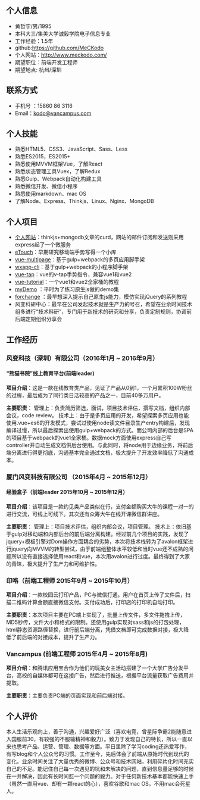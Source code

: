 ## 个人信息
- 黄哲宇/男/1995 
- 本科大三/集美大学诚毅学院电子信息专业
- 工作经验：1.5年
- github:https://github.com/MeCKodo
- 个人网站：http://www.meckodo.com/
- 期望职位：前端开发工程师
- 期望地点: 杭州/深圳

## 联系方式
-  手机号 ：15860 86 3116
-  Email：kodo@vancampus.com

## 个人技能

- 熟悉HTML5、CSS3、JavaScript、Sass、Less
- 熟悉ES2015，ES2015+
- 熟悉使用MVVM框架Vue，了解React
- 熟悉状态管理工具Vuex，了解Redux
- 熟悉Gulp、Webpack自动化构建工具
- 熟悉微信开发、微信小程序
- 熟悉使用markdown、mac OS
- 了解Node、Express、Thinkjs、Linux、Nginx、MongoDB

## 个人项目

- [个人网站](http://www.meckodo.com)：thinkjs+mongodb文章的curd，网站的邮件订阅和发送则采用express起了一个微服务
- [eTouch](https://github.com/MeCKodo/eTouch)：早期研究移动端手势写得一个小库
- [vue-multipage](https://github.com/MeCKodo/vue-multipage)：基于gulp+webpack的多页应用脚手架
- [wxapp-cli](https://github.com/MeCKodo/wxapp-cli)：基于gulp+webpack的小程序脚手架
- [vue-tap](https://github.com/MeCKodo/vue-tap)：vue的v-tap手势指令，兼容vue1和vue2
- [vue-tutorial](https://github.com/MeCKodo/vue-tutorial)：一个vue1和vue2全家桶的教程
- [myDemo](https://github.com/MeCKodo/myDemo) ：平时为了练习原生js做的demo集
- [forchange](https://github.com/MeCKodo/forchange) ：最早想深入提示自己原生js能力，模仿实现jQuery的系列教程
- 风变科研中心：最早在公司发起技术就是生产力的号召，希望在业余时间技术组多进行“技术科研”，专门用于新技术的研究和分享，负责定制规则，协调前后端定期组织分享会

## 工作经历
### 风变科技（深圳）有限公司（2016年1月 ~ 2016年9月）
####  “熊猫书院”线上教育平台(前端leader)

**项目介绍**：这是一款在线教育类产品，见证了产品从0到1，一个月累积100W粉丝的过程，最后成为了同行类日活较高的产品之一，目前40多万用户。

**主要职责**：
管理上：负责简历筛选，面试，项目技术评估，撰写文档，组织内部会议，code review。
技术上：由于是多页应用的开发，希望探索多页应用也能使用.vue+es6的开发模式，尝试过使用node读文件目录生产entry构建后，发现编译过慢，所以最后探索出使用gulp+webpack的方式。而公司内部的后台是SPA的项目基于webpack的vue1全家桶。数据mock方面使用express自己写controller并自动生成文档供后台使用。与此同时，将node用于边缘业务，将前后端分离进行得更彻底，沟通基本完全通过文档，极大提升了开发效率降低了沟通成本。

### 厦门风变科技有限公司 （2015年4月 ~ 2015年12月）
#### 经验盒子（前端leader 2015年10月 ~ 2015年12月）

**项目介绍**：该项目是一款约见类产品类似在行，支付金额购买大牛的课程一对一的进行交流，可线上可线下。其次还有众筹大牛在线开课微信群讲座。

**主要职责**：
管理上：项目技术评估，组织内部会议，项目管理。
技术上：依旧基于gulp对移动端和内部后台的前后端分离构建。经过前几个项目的实践，发现了jquery+模板引擎对Dom操作方面耦合的劣势，本次将技术栈转为了avalon框架进行jquery向MVVM的转型尝试，由于前端组整体水平较低和当时vue还不成熟的问题所以没有直接选择使用react和vue，本次用avalon进行过度。最终得到了大家的青睐，极大提升了生产力和可维护性。


### 印咯（前端工程师 2015年9月 ~ 2015年10月）

**项目介绍**：一款校园云打印产品，PC与微信打通。用户在首页上传了文件后，扫描二维码计算金额直接微信支付。支付成功后，打印店的打印机自动打印。

**主要职责**：本次项目主要在PC端上实现了，批量上传文件，多文件拖拽上传，MD5秒传，文件大小和格式的限制。还使用gulp实现对sass和js的打包处理，html静态资源路径替换，进行前后端分离，凭借文档即可完成数据对接，极大降低了前后端的对接成本，提升了生产力。


### Vancampus (前端工程师 2015年4月 ~ 2015年8月) 

**项目介绍**：和腾讯应用宝合作为他们的玩美女主活动搭建了一个大学广告分发平台，高校的自媒体都可在这接广告，然后进行推送，根据平台流量获取广告费用并提取。

**主要职责**：主要负责PC端的页面实现和前后端对接。


## 个人评价

本人生活乐观向上，善于沟通，兴趣爱好广泛（喜欢电竞，曾星际争霸2能随意进入国服前30，有较强的不服输精神和毅力）。致力于发现自己的特长，所以一直以来也思考产品、运营、管理、数据等方面。平日里除了学习coding还热爱写作，有写blog和个人公众号的习惯。工作至今，先后体会了前端从原始时代到现代的变化。业余时间关注了大量优秀的微博、公众号和技术网站，利用碎片化时间充实自己的不足。能记住自己每一次遇见的坑和未解决的问题，直到信息量足够的时候在一并解决，因此有长时间怼一个问题的毅力。对于任何新技术基本都能快速上手（虽然一直用vue、却有一颗react的心），喜欢谷歌和mac OS，不用mac会死星人。

